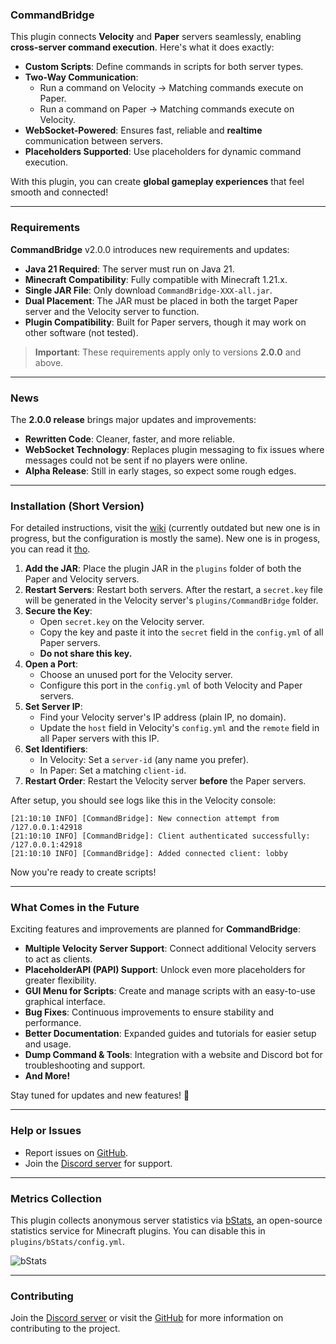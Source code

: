### **CommandBridge**

This plugin connects **Velocity** and **Paper** servers seamlessly, enabling **cross-server command execution**. Here's what it does exactly:

- **Custom Scripts**: Define commands in scripts for both server types.  
- **Two-Way Communication**:  
   - Run a command on Velocity → Matching commands execute on Paper.  
   - Run a command on Paper → Matching commands execute on Velocity.  
- **WebSocket-Powered**: Ensures fast, reliable and **realtime** communication between servers.  
- **Placeholders Supported**: Use placeholders for dynamic command execution.  

With this plugin, you can create **global gameplay experiences** that feel smooth and connected!

---

### Requirements

**CommandBridge** v2.0.0 introduces new requirements and updates:  

- **Java 21 Required**: The server must run on Java 21.  
- **Minecraft Compatibility**: Fully compatible with Minecraft 1.21.x.  
- **Single JAR File**: Only download `CommandBridge-XXX-all.jar`.  
- **Dual Placement**: The JAR must be placed in both the target Paper server and the Velocity server to function.  
- **Plugin Compatibility**: Built for Paper servers, though it may work on other software (not tested).  

> **Important**: These requirements apply only to versions **2.0.0** and above.

---

### News

The **2.0.0 release** brings major updates and improvements:  

- **Rewritten Code**: Cleaner, faster, and more reliable.  
- **WebSocket Technology**: Replaces plugin messaging to fix issues where messages could not be sent if no players were online.  
- **Alpha Release**: Still in early stages, so expect some rough edges.  

---

### Installation (Short Version)

For detailed instructions, visit the [wiki](https://docs.old.huraxdax.club/) (currently outdated but new one is in progress, but the configuration is mostly the same). New one is in progess, you can read it [tho](https://docs.huraxdax.club).

1. **Add the JAR**: Place the plugin JAR in the `plugins` folder of both the Paper and Velocity servers.  
2. **Restart Servers**: Restart both servers. After the restart, a `secret.key` file will be generated in the Velocity server's `plugins/CommandBridge` folder.  
3. **Secure the Key**:  
   - Open `secret.key` on the Velocity server.  
   - Copy the key and paste it into the `secret` field in the `config.yml` of all Paper servers.  
   - **Do not share this key.**  
4. **Open a Port**:  
   - Choose an unused port for the Velocity server.  
   - Configure this port in the `config.yml` of both Velocity and Paper servers.  
5. **Set Server IP**:  
   - Find your Velocity server's IP address (plain IP, no domain).  
   - Update the `host` field in Velocity's `config.yml` and the `remote` field in all Paper servers with this IP.  
6. **Set Identifiers**:  
   - In Velocity: Set a `server-id` (any name you prefer).  
   - In Paper: Set a matching `client-id`.  
7. **Restart Order**: Restart the Velocity server **before** the Paper servers.  

After setup, you should see logs like this in the Velocity console:  
```plaintext
[21:10:10 INFO] [CommandBridge]: New connection attempt from /127.0.0.1:42918
[21:10:10 INFO] [CommandBridge]: Client authenticated successfully: /127.0.0.1:42918
[21:10:10 INFO] [CommandBridge]: Added connected client: lobby
```

Now you're ready to create scripts!  

---

### What Comes in the Future

Exciting features and improvements are planned for **CommandBridge**:

- **Multiple Velocity Server Support**: Connect additional Velocity servers to act as clients.  
- **PlaceholderAPI (PAPI) Support**: Unlock even more placeholders for greater flexibility.  
- **GUI Menu for Scripts**: Create and manage scripts with an easy-to-use graphical interface.  
- **Bug Fixes**: Continuous improvements to ensure stability and performance.  
- **Better Documentation**: Expanded guides and tutorials for easier setup and usage.  
- **Dump Command & Tools**: Integration with a website and Discord bot for troubleshooting and support.  
- **And More!**  

Stay tuned for updates and new features! 🎉  

---

### Help or Issues

- Report issues on [GitHub](https://github.com/72-S/CommandBridge/issues).  
- Join the [Discord server](https://discord.gg/QPqBYb44ce) for support.  

---

### Metrics Collection

This plugin collects anonymous server statistics via [bStats](https://bstats.org/), an open-source statistics service for Minecraft plugins. You can disable this in `plugins/bStats/config.yml`.  

![bStats](https://bstats.org/signatures/velocity/CommandBridge.svg)

---

### Contributing

Join the [Discord server](https://discord.gg/QPqBYb44ce) or visit the [GitHub](https://github.com/72-S/CommandBridge) for more information on contributing to the project.
